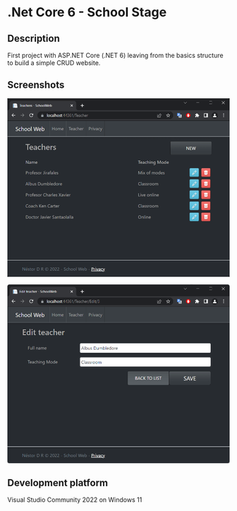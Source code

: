 # .Net Core 6 - School Stage

## Description
First project with ASP.NET Core (.NET 6) leaving from the basics structure to build a simple CRUD website.

## Screenshots
![Index - Screenshot](/assets/index.png "Teachers Index - Screenshot")

![Edit - Screenshot](/assets/edit.png "Edit a Teacher - Screenshot")

## Development platform

Visual Studio Community 2022  on Windows 11
